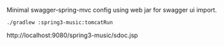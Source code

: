 
Minimal swagger-spring-mvc config using web jar for swagger ui import.
```
./gradlew :spring3-music:tomcatRun
```


http://localhost:9080/spring3-music/sdoc.jsp
